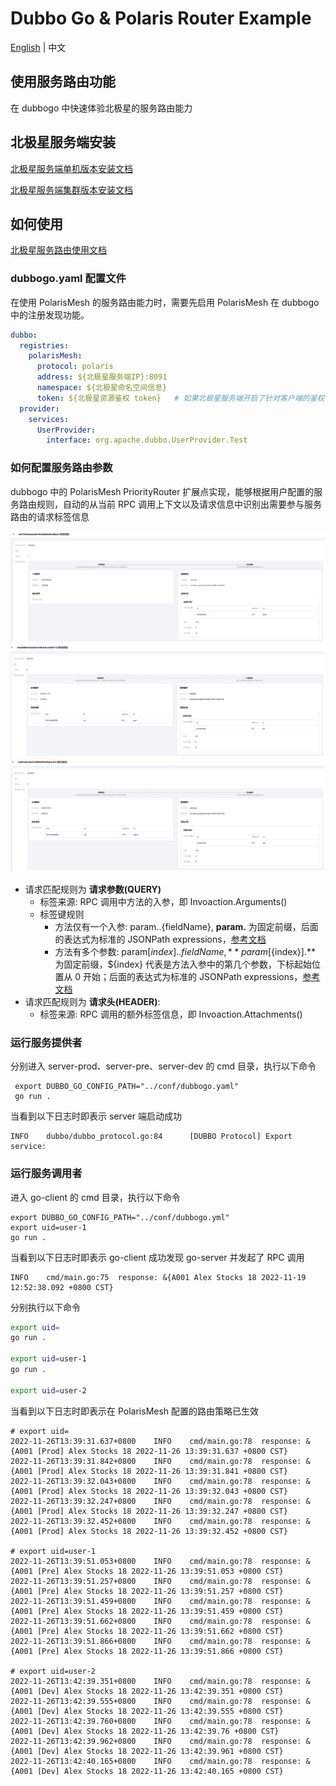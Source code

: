 # Dubbo Go & Polaris Router Example

[English](README.md) | 中文

## 使用服务路由功能

在 dubbogo 中快速体验北极星的服务路由能力

## 北极星服务端安装

[北极星服务端单机版本安装文档](https://polarismesh.cn/docs/%E4%BD%BF%E7%94%A8%E6%8C%87%E5%8D%97/%E6%9C%8D%E5%8A%A1%E7%AB%AF%E5%AE%89%E8%A3%85/%E5%8D%95%E6%9C%BA%E7%89%88%E5%AE%89%E8%A3%85/)

[北极星服务端集群版本安装文档](https://polarismesh.cn/docs/%E4%BD%BF%E7%94%A8%E6%8C%87%E5%8D%97/%E6%9C%8D%E5%8A%A1%E7%AB%AF%E5%AE%89%E8%A3%85/%E9%9B%86%E7%BE%A4%E7%89%88%E5%AE%89%E8%A3%85/)

## 如何使用

[北极星服务路由使用文档](https://polarismesh.cn/docs/%E5%8C%97%E6%9E%81%E6%98%9F%E6%98%AF%E4%BB%80%E4%B9%88/%E5%8A%9F%E8%83%BD%E7%89%B9%E6%80%A7/%E6%B5%81%E9%87%8F%E7%AE%A1%E7%90%86/#%E5%8A%A8%E6%80%81%E8%B7%AF%E7%94%B1)

### dubbogo.yaml 配置文件

在使用 PolarisMesh 的服务路由能力时，需要先启用 PolarisMesh 在 dubbogo 中的注册发现功能。

```yaml
dubbo:
  registries:
    polarisMesh:
      protocol: polaris
      address: ${北极星服务端IP}:8091
      namespace: ${北极星命名空间信息}
      token: ${北极星资源鉴权 token}   # 如果北极星服务端开启了针对客户端的鉴权，则需要配置该参数
  provider:
    services:
      UserProvider:
        interface: org.apache.dubbo.UserProvider.Test
```

### 如何配置服务路由参数

dubbogo 中的 PolarisMesh PriorityRouter 扩展点实现，能够根据用户配置的服务路由规则，自动的从当前 RPC 调用上下文以及请求信息中识别出需要参与服务路由的请求标签信息

![](images/dubbogo-route-rule-prod.png)
![](images/dubbogo-route-rule-pre.png)
![](images/dubbogo-route-rule-dev.png)

- 请求匹配规则为 **请求参数(QUERY)**
  - 标签来源: RPC 调用中方法的入参，即 Invoaction.Arguments()
  - 标签键规则
    - 方法仅有一个入参: param.$.${fieldName}, **param.** 为固定前缀，后面的表达式为标准的 JSONPath expressions，[参考文档](https://goessner.net/articles/JsonPath/)
    - 方法有多个参数: param[${index}].$.${fieldName}, **param[${index}].** 为固定前缀，${index} 代表是方法入参中的第几个参数，下标起始位置从 0 开始；后面的表达式为标准的 JSONPath expressions，[参考文档](https://goessner.net/articles/JsonPath/)
- 请求匹配规则为 **请求头(HEADER)**: 
  - 标签来源: RPC 调用的额外标签信息，即 Invoaction.Attachments()

### 运行服务提供者

分别进入 server-prod、server-pre、server-dev 的 cmd 目录，执行以下命令

```
 export DUBBO_GO_CONFIG_PATH="../conf/dubbogo.yaml"
 go run .
```

当看到以下日志时即表示 server 端启动成功

```log
INFO    dubbo/dubbo_protocol.go:84      [DUBBO Protocol] Export service: 
```


### 运行服务调用者

进入 go-client 的 cmd 目录，执行以下命令


```
export DUBBO_GO_CONFIG_PATH="../conf/dubbogo.yml"
export uid=user-1
go run .
```

当看到以下日志时即表示 go-client 成功发现 go-server 并发起了 RPC 调用

```log
INFO    cmd/main.go:75  response: &{A001 Alex Stocks 18 2022-11-19 12:52:38.092 +0800 CST}
```

分别执行以下命令

```bash
export uid=
go run .

export uid=user-1
go run .

export uid=user-2
```

当看到以下日志时即表示在 PolarisMesh 配置的路由策略已生效

```log
# export uid=
2022-11-26T13:39:31.637+0800    INFO    cmd/main.go:78  response: &{A001 [Prod] Alex Stocks 18 2022-11-26 13:39:31.637 +0800 CST}
2022-11-26T13:39:31.842+0800    INFO    cmd/main.go:78  response: &{A001 [Prod] Alex Stocks 18 2022-11-26 13:39:31.841 +0800 CST}
2022-11-26T13:39:32.043+0800    INFO    cmd/main.go:78  response: &{A001 [Prod] Alex Stocks 18 2022-11-26 13:39:32.043 +0800 CST}
2022-11-26T13:39:32.247+0800    INFO    cmd/main.go:78  response: &{A001 [Prod] Alex Stocks 18 2022-11-26 13:39:32.247 +0800 CST}
2022-11-26T13:39:32.452+0800    INFO    cmd/main.go:78  response: &{A001 [Prod] Alex Stocks 18 2022-11-26 13:39:32.452 +0800 CST}

# export uid=user-1
2022-11-26T13:39:51.053+0800    INFO    cmd/main.go:78  response: &{A001 [Pre] Alex Stocks 18 2022-11-26 13:39:51.053 +0800 CST}
2022-11-26T13:39:51.257+0800    INFO    cmd/main.go:78  response: &{A001 [Pre] Alex Stocks 18 2022-11-26 13:39:51.257 +0800 CST}
2022-11-26T13:39:51.459+0800    INFO    cmd/main.go:78  response: &{A001 [Pre] Alex Stocks 18 2022-11-26 13:39:51.459 +0800 CST}
2022-11-26T13:39:51.662+0800    INFO    cmd/main.go:78  response: &{A001 [Pre] Alex Stocks 18 2022-11-26 13:39:51.662 +0800 CST}
2022-11-26T13:39:51.866+0800    INFO    cmd/main.go:78  response: &{A001 [Pre] Alex Stocks 18 2022-11-26 13:39:51.866 +0800 CST}

# export uid=user-2
2022-11-26T13:42:39.351+0800    INFO    cmd/main.go:78  response: &{A001 [Dev] Alex Stocks 18 2022-11-26 13:42:39.351 +0800 CST}
2022-11-26T13:42:39.555+0800    INFO    cmd/main.go:78  response: &{A001 [Dev] Alex Stocks 18 2022-11-26 13:42:39.555 +0800 CST}
2022-11-26T13:42:39.760+0800    INFO    cmd/main.go:78  response: &{A001 [Dev] Alex Stocks 18 2022-11-26 13:42:39.76 +0800 CST}
2022-11-26T13:42:39.962+0800    INFO    cmd/main.go:78  response: &{A001 [Dev] Alex Stocks 18 2022-11-26 13:42:39.961 +0800 CST}
2022-11-26T13:42:40.165+0800    INFO    cmd/main.go:78  response: &{A001 [Dev] Alex Stocks 18 2022-11-26 13:42:40.165 +0800 CST}
```
